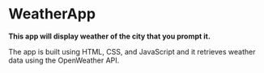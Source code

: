 # WeatherApp

**This app will display weather of the city that you prompt it.**

The app is built using HTML, CSS, and JavaScript and it retrieves weather data using the OpenWeather API.
